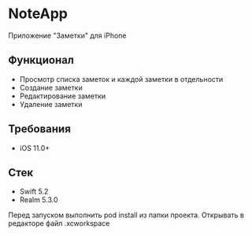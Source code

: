 # NoteApp
Приложение "Заметки" для iPhone

## Функционал
- Просмотр списка заметок и каждой заметки в отдельности
- Создание заметки
- Редактирование заметки
- Удаление заметки

## Требования
- iOS 11.0+

## Стек
- Swift 5.2
- Realm 5.3.0

Перед запуском выполнить pod install из папки проекта. Открывать в редакторе файл .xcworkspace
